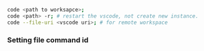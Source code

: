 ```bash
code <path to worksapce>;
code <path> -r; # restart the vscode, not create new instance.
code --file-uri <vscode uri>; # for remote workspace
```

### Setting file command id
```json
```
